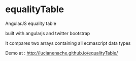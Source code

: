 equalityTable
=============

AngularJS equality table 


built with angularjs and twitter bootstrap


It compares two arrays containing all ecmascript data types



Demo at : http://lucianenache.github.io/equalityTable/
